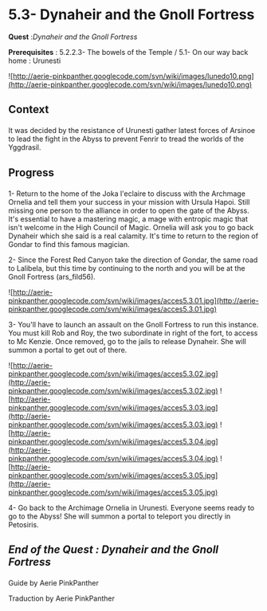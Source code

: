 # 5.3- Dynaheir and the Gnoll Fortress #


<p><b>Quest</b> :<em>Dynaheir and the Gnoll Fortress</em> </p>
<p><b>Prerequisites</b> : 5.2.2.3- The bowels of the Temple / 5.1- On our way back home : Urunesti</p>

![http://aerie-pinkpanther.googlecode.com/svn/wiki/images/lunedo10.png](http://aerie-pinkpanther.googlecode.com/svn/wiki/images/lunedo10.png)

## <p><span>Context</span></p> ##

It was decided by the resistance of Urunesti gather latest forces of Arsinoe to lead the fight in the Abyss to prevent Fenrir to tread the worlds of the Yggdrasil.


## <p>Progress</p> ##

1- Return to the home of the Joka l'eclaire to discuss with the Archmage Ornelia and tell them your success in your mission with Ursula Hapoi. Still missing one person to the alliance in order to open the gate of the Abyss. It's essential to have a mastering magic, a mage with entropic magic that isn't welcome in the High Council of Magic. Ornelia will ask you to go back Dynaheir which she said is a real calamity. It's time to return to the region of Gondar to find this famous magician.


2- Since the Forest Red Canyon take the direction of Gondar, the same road to Lalibela, but this time by continuing to the north and you will be at the Gnoll Fortress (ars\_fild56).


![http://aerie-pinkpanther.googlecode.com/svn/wiki/images/acces5.3.01.jpg](http://aerie-pinkpanther.googlecode.com/svn/wiki/images/acces5.3.01.jpg)

3- You'll have to launch an assault on the Gnoll Fortress to run this instance. You must kill Rob and Roy, the two subordinate in right of the fort, to access to Mc Kenzie. Once removed, go to the jails to release Dynaheir. She will summon a portal to get out of there.


![http://aerie-pinkpanther.googlecode.com/svn/wiki/images/acces5.3.02.jpg](http://aerie-pinkpanther.googlecode.com/svn/wiki/images/acces5.3.02.jpg)
![http://aerie-pinkpanther.googlecode.com/svn/wiki/images/acces5.3.03.jpg](http://aerie-pinkpanther.googlecode.com/svn/wiki/images/acces5.3.03.jpg)
![http://aerie-pinkpanther.googlecode.com/svn/wiki/images/acces5.3.04.jpg](http://aerie-pinkpanther.googlecode.com/svn/wiki/images/acces5.3.04.jpg)
![http://aerie-pinkpanther.googlecode.com/svn/wiki/images/acces5.3.05.jpg](http://aerie-pinkpanther.googlecode.com/svn/wiki/images/acces5.3.05.jpg)

4- Go back to the Archimage Ornelia in Urunesti. Everyone seems ready to go to the Abyss! She will summon a portal to teleport you directly in Petosiris.


## <p><em>End of the Quest : Dynaheir and the Gnoll Fortress</em></h2>
Guide by Aerie PinkPanther

Traduction by Aerie PinkPanther
</p>